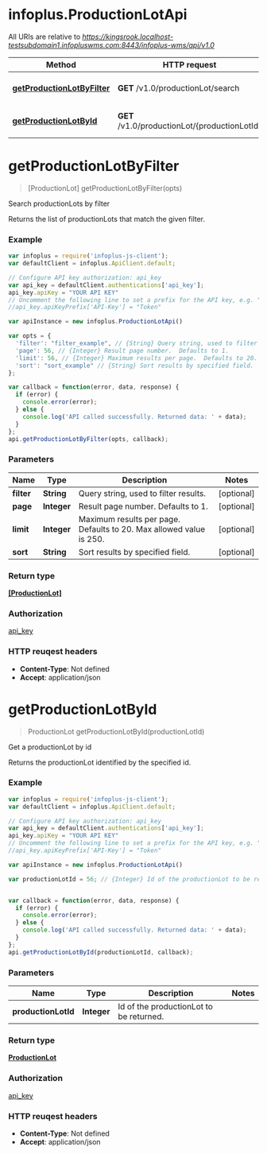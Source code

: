 # infoplus.ProductionLotApi

All URIs are relative to *https://kingsrook.localhost-testsubdomain1.infopluswms.com:8443/infoplus-wms/api/v1.0*

Method | HTTP request | Description
------------- | ------------- | -------------
[**getProductionLotByFilter**](ProductionLotApi.md#getProductionLotByFilter) | **GET** /v1.0/productionLot/search | Search productionLots by filter
[**getProductionLotById**](ProductionLotApi.md#getProductionLotById) | **GET** /v1.0/productionLot/{productionLotId} | Get a productionLot by id


<a name="getProductionLotByFilter"></a>
# **getProductionLotByFilter**
> [ProductionLot] getProductionLotByFilter(opts)

Search productionLots by filter

Returns the list of productionLots that match the given filter.

### Example
```javascript
var infoplus = require('infoplus-js-client');
var defaultClient = infoplus.ApiClient.default;

// Configure API key authorization: api_key
var api_key = defaultClient.authentications['api_key'];
api_key.apiKey = "YOUR API KEY"
// Uncomment the following line to set a prefix for the API key, e.g. "Token" (defaults to null)
//api_key.apiKeyPrefix['API-Key'] = "Token"

var apiInstance = new infoplus.ProductionLotApi()

var opts = { 
  'filter': "filter_example", // {String} Query string, used to filter results.
  'page': 56, // {Integer} Result page number.  Defaults to 1.
  'limit': 56, // {Integer} Maximum results per page.  Defaults to 20.  Max allowed value is 250.
  'sort': "sort_example" // {String} Sort results by specified field.
};

var callback = function(error, data, response) {
  if (error) {
    console.error(error);
  } else {
    console.log('API called successfully. Returned data: ' + data);
  }
};
api.getProductionLotByFilter(opts, callback);
```

### Parameters

Name | Type | Description  | Notes
------------- | ------------- | ------------- | -------------
 **filter** | **String**| Query string, used to filter results. | [optional] 
 **page** | **Integer**| Result page number.  Defaults to 1. | [optional] 
 **limit** | **Integer**| Maximum results per page.  Defaults to 20.  Max allowed value is 250. | [optional] 
 **sort** | **String**| Sort results by specified field. | [optional] 

### Return type

[**[ProductionLot]**](ProductionLot.md)

### Authorization

[api_key](../README.md#api_key)

### HTTP reuqest headers

 - **Content-Type**: Not defined
 - **Accept**: application/json

<a name="getProductionLotById"></a>
# **getProductionLotById**
> ProductionLot getProductionLotById(productionLotId)

Get a productionLot by id

Returns the productionLot identified by the specified id.

### Example
```javascript
var infoplus = require('infoplus-js-client');
var defaultClient = infoplus.ApiClient.default;

// Configure API key authorization: api_key
var api_key = defaultClient.authentications['api_key'];
api_key.apiKey = "YOUR API KEY"
// Uncomment the following line to set a prefix for the API key, e.g. "Token" (defaults to null)
//api_key.apiKeyPrefix['API-Key'] = "Token"

var apiInstance = new infoplus.ProductionLotApi()

var productionLotId = 56; // {Integer} Id of the productionLot to be returned.


var callback = function(error, data, response) {
  if (error) {
    console.error(error);
  } else {
    console.log('API called successfully. Returned data: ' + data);
  }
};
api.getProductionLotById(productionLotId, callback);
```

### Parameters

Name | Type | Description  | Notes
------------- | ------------- | ------------- | -------------
 **productionLotId** | **Integer**| Id of the productionLot to be returned. | 

### Return type

[**ProductionLot**](ProductionLot.md)

### Authorization

[api_key](../README.md#api_key)

### HTTP reuqest headers

 - **Content-Type**: Not defined
 - **Accept**: application/json

